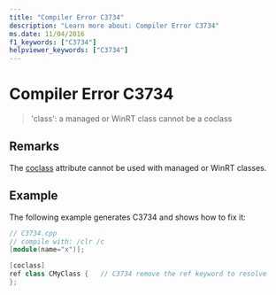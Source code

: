 ```yaml
---
title: "Compiler Error C3734"
description: "Learn more about: Compiler Error C3734"
ms.date: 11/04/2016
f1_keywords: ["C3734"]
helpviewer_keywords: ["C3734"]
---
```

# Compiler Error C3734

> 'class': a managed or WinRT class cannot be a coclass

## Remarks

The [coclass](../../windows/attributes/coclass.md) attribute cannot be used with managed or WinRT classes.

## Example

The following example generates C3734 and shows how to fix it:

```cpp
// C3734.cpp
// compile with: /clr /c
[module(name="x")];

[coclass]
ref class CMyClass {   // C3734 remove the ref keyword to resolve
};
```
